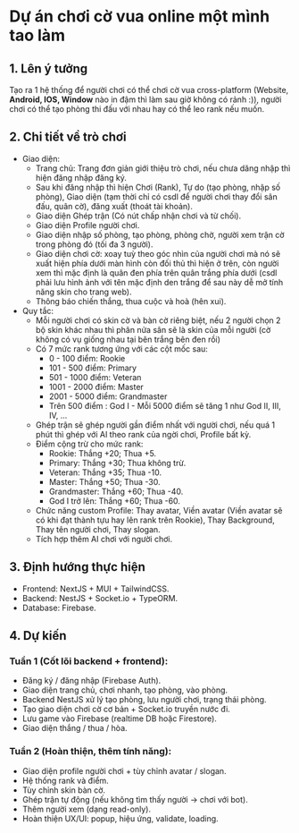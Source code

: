 # Dự án chơi cờ vua online một mình tao làm

## 1. Lên ý tưởng
Tạo ra 1 hệ thống để người chơi có thể chơi cờ vua cross-platform (Website, **Android, IOS, Window** nào in đậm thì làm sau giờ không có rảnh :)), người chơi có thể tạo phòng thi đấu với nhau hay có thể leo rank nếu muốn.
## 2. Chi tiết về trò chơi
- Giao diện:
    - Trang chủ: Trang đơn giản giới thiệu trò chơi, nếu chưa dăng nhập thì hiện đăng nhập đăng ký.
    - Sau khi đăng nhập thì hiện Chơi (Rank), Tự do (tạo phòng, nhập số phòng), Giao diện (tạm thời chỉ có csdl để người chơi thay đổi sân đấu, quân cờ), đăng xuất (thoát tài khoản).
    - Giao diện Ghép trận (Có nút chấp nhận chơi và từ chối).
    - Giao diện Profile người chơi.
    - Giao diện nhập số phòng, tạo phòng, phòng chờ, người xem trận cờ trong phòng đó (tối đa 3 người).
    - Giao diện chơi cờ: xoay tuỳ theo góc nhìn của người chơi mà nó sẽ xuất hiện phía dưới màn hình còn đối thủ thì hiện ở trên, còn người xem thì mặc định là quân đen phía trên quân trắng phía dưới (csdl phải lưu hình ảnh với tên mặc định den trắng để sau này dễ mở tính năng skin cho trang web).
    - Thông báo chiến thắng, thua cuộc và hoà (hên xui).
- Quy tắc:
    - Mỗi người chơi có skin cờ và bàn cờ riêng biệt, nếu 2 người chọn 2 bộ skin khác nhau thì phân nửa sân sẽ là skin của mỗi người (cờ không có vụ giống nhau tại bên trắng bên đen rồi)
    - Có 7 mức rank tương ứng với các cột mốc sau:
        - 0 - 100 điểm: Rookie
        - 101 - 500 điểm: Primary
        - 501 - 1000 điểm: Veteran
        - 1001 - 2000 điểm: Master
        - 2001 - 5000 điểm: Grandmaster
        - Trên 500 điểm : God I - Mỗi 5000 điểm sẽ tăng 1 như God II, III, IV, ...
    - Ghép trận sẽ ghép người gần điểm nhất với người chơi, nếu quá 1 phút thì ghép với AI theo rank của ngời chơi, Profile bất kỳ.
    - Điểm cộng trừ cho mức rank:
        - Rookie: Thắng +20; Thua +5.
        - Primary: Thắng +30; Thua không trừ.
        - Veteran: Thắng +35; Thua -10.
        - Master: Thắng +50; Thua -30.
        - Grandmaster: Thắng +60; Thua -40.
        - God I trở lên: Thắng +60; Thua -60.
    - Chức năng custom Profile: Thay avatar, Viền avatar (Viền avatar sẽ có khi đạt thành tựu hay lên rank trên Rookie), Thay Background, Thay tên người chơi, Thay slogan.
    - Tích hợp thêm AI chơi với người chơi.
## 3. Định hướng thực hiện
- Frontend: NextJS + MUI + TailwindCSS.
- Backend: NestJS + Socket.io + TypeORM.
- Database: Firebase.
## 4. Dự kiến
### Tuần 1 (Cốt lõi backend + frontend):
- Đăng ký / đăng nhập (Firebase Auth).
- Giao diện trang chủ, chơi nhanh, tạo phòng, vào phòng.
- Backend NestJS xử lý tạo phòng, lưu người chơi, trạng thái phòng.
- Tạo giao diện chơi cờ cơ bản + Socket.io truyền nước đi.
- Lưu game vào Firebase (realtime DB hoặc Firestore).
- Giao diện thắng / thua / hòa.
### Tuần 2 (Hoàn thiện, thêm tính năng):
- Giao diện profile người chơi + tùy chỉnh avatar / slogan.
- Hệ thống rank và điểm.
- Tùy chỉnh skin bàn cờ.
- Ghép trận tự động (nếu không tìm thấy người → chơi với bot).
- Thêm người xem (dạng read-only).
- Hoàn thiện UX/UI: popup, hiệu ứng, validate, loading.
